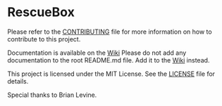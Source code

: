 # RescueBox

Please refer to the [CONTRIBUTING](CONTRIBUTING.md) file for more information on how to contribute to this project.

Documentation is available on the [Wiki](https://github.com/jagath-jaikumar/RescueBox/wiki)
Please do not add any documentation to the root README.md file. Add it to the [Wiki](https://github.com/jagath-jaikumar/RescueBox/wiki) instead.

This project is licensed under the MIT License. See the [LICENSE](LICENSE) file for details.

Special thanks to Brian Levine.